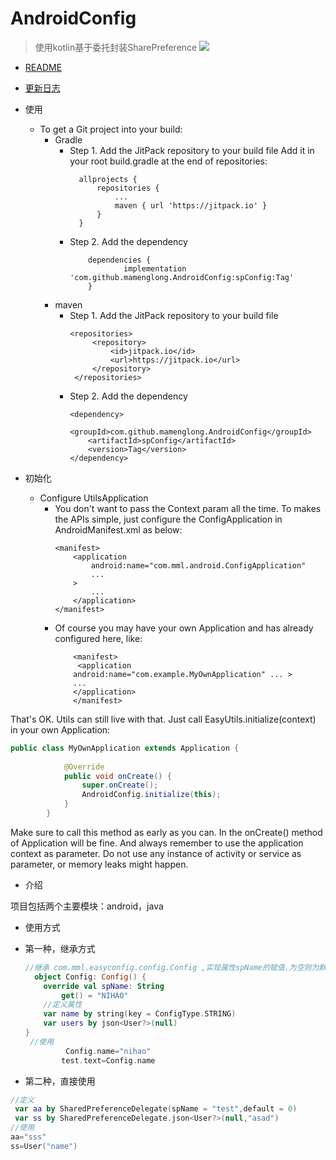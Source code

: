 # AndroidConfig
>使用kotlin基于委托封装SharePreference
[![](https://jitpack.io/v/mamenglong/AndroidConfig.svg)](https://jitpack.io/#mamenglong/AndroidConfig)
- [README](README.md)
- [更新日志](UPDATE_LOG.md)
- 使用
  - To get a Git project into your build:
    - Gradle
      -   Step 1. Add the JitPack repository to your build file Add it
          in your root build.gradle at the end of repositories:
           ```
             allprojects {
                 repositories {
                     ...
                     maven { url 'https://jitpack.io' }
                 }
             }
           ``` 
        - Step 2. Add the dependency
            ```
                dependencies {
                        implementation 'com.github.mamenglong.AndroidConfig:spConfig:Tag'
                }
            ```    
    - maven
      - Step 1. Add the JitPack repository to your build file 
          ```
          <repositories>
               <repository>
                   <id>jitpack.io</id>
                   <url>https://jitpack.io</url>
               </repository>
           </repositories>
          ```
      -  Step 2. Add the dependency 
          ``` 
          <dependency>
              <groupId>com.github.mamenglong.AndroidConfig</groupId>
              <artifactId>spConfig</artifactId>
              <version>Tag</version>
          </dependency>
          ```

- 初始化 
  - Configure UtilsApplication 
    - You don't want to pass the Context param all the time. To makes
      the APIs simple, just configure the ConfigApplication in
      AndroidManifest.xml as below:
        ```
        <manifest>
            <application
                android:name="com.mml.android.ConfigApplication"
                ...
            >
                ...
            </application>
        </manifest>
        ```
    - Of course you may have your own Application and has already
      configured here, like:
        ``` 
            <manifest>
             <application
            android:name="com.example.MyOwnApplication" ... > 
            ... 
            </application>
            </manifest> 
        ``` 
That's OK. Utils can still live with that. Just call
EasyUtils.initialize(context) in your own Application: 
 ```java
 public class MyOwnApplication extends Application {
         
             @Override
             public void onCreate() {
                 super.onCreate();
                 AndroidConfig.initialize(this);
             }
         }
 ```
  Make sure to call this method as early as you can. In the
 onCreate() method of Application will be fine. And always remember to
 use the application context as parameter. Do not use any instance of
 activity or service as parameter, or memory leaks might happen.

- 介绍 

项目包括两个主要模块：android，java 

* 使用方式
 + 第一种，继承方式
    ```kotlin
    //继承 com.mml.easyconfig.config.Config ,实现属性spName的赋值.为空则为默认sharePreference对象
      object Config: Config() {
        override val spName: String
            get() = "NIHAO"
        //定义属性 
        var name by string(key = ConfigType.STRING)
        var users by json<User?>(null)
    }
     //使用
             Config.name="nihao"
            test.text=Config.name
    ```
 + 第二种，直接使用
 ```kotlin
 //定义
  var aa by SharedPreferenceDelegate(spName = "test",default = 0)
  var ss by SharedPreferenceDelegate.json<User?>(null,"asad")
 //使用
 aa="sss"
 ss=User("name")
 ```